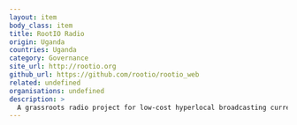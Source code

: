 ```yaml
---
layout: item
body_class: item
title: RootIO Radio
origin: Uganda
countries: Uganda
category: Governance
site_url: http://rootio.org
github_url: https://github.com/rootio/rootio_web
related: undefined
organisations: undefined
description: >
  A grassroots radio project for low-cost hyperlocal broadcasting currently running in Northern Uganda
---
```

